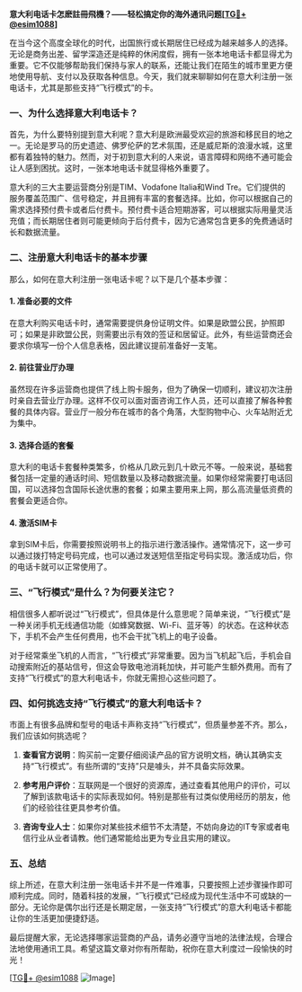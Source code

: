 **意大利电话卡怎麽註冊飛機？——轻松搞定你的海外通讯问题[[TG💪+ @esim1088](https://t.me/s/esim1088)]**

在当今这个高度全球化的时代，出国旅行或长期居住已经成为越来越多人的选择。无论是商务出差、留学深造还是纯粹的休闲度假，拥有一张本地电话卡都显得尤为重要。它不仅能够帮助我们保持与家人的联系，还能让我们在陌生的城市里更方便地使用导航、支付以及获取各种信息。今天，我们就来聊聊如何在意大利注册一张电话卡，尤其是那些支持“飞行模式”的卡。

### 一、为什么选择意大利电话卡？

首先，为什么要特别提到意大利呢？意大利是欧洲最受欢迎的旅游和移民目的地之一。无论是罗马的历史遗迹、佛罗伦萨的艺术氛围，还是威尼斯的浪漫水城，这里都有着独特的魅力。然而，对于初到意大利的人来说，语言障碍和网络不通可能会让人感到困扰。这时，一张本地电话卡就显得格外重要了。

意大利的三大主要运营商分别是TIM、Vodafone Italia和Wind Tre。它们提供的服务覆盖范围广、信号稳定，并且拥有丰富的套餐选择。比如，你可以根据自己的需求选择预付费卡或者后付费卡。预付费卡适合短期游客，可以根据实际用量灵活充值；而长期居住者则可能更倾向于后付费卡，因为它通常包含更多的免费通话时长和数据流量。

### 二、注册意大利电话卡的基本步骤

那么，如何在意大利注册一张电话卡呢？以下是几个基本步骤：

#### 1. **准备必要的文件**
在意大利购买电话卡时，通常需要提供身份证明文件。如果是欧盟公民，护照即可；如果是非欧盟公民，则需要出示有效的签证和居留证。此外，有些运营商还会要求你填写一份个人信息表格，因此建议提前准备好一支笔。

#### 2. **前往营业厅办理**
虽然现在许多运营商也提供了线上购卡服务，但为了确保一切顺利，建议初次注册时亲自去营业厅办理。这样不仅可以面对面咨询工作人员，还可以直接了解各种套餐的具体内容。营业厅一般分布在城市的各个角落，大型购物中心、火车站附近尤为集中。

#### 3. **选择合适的套餐**
意大利的电话卡套餐种类繁多，价格从几欧元到几十欧元不等。一般来说，基础套餐包括一定量的通话时间、短信数量以及移动数据流量。如果你经常需要打电话回国，可以选择包含国际长途优惠的套餐；如果主要用来上网，那么高流量低资费的套餐会更适合你。

#### 4. **激活SIM卡**
拿到SIM卡后，你需要按照说明书上的指示进行激活操作。通常情况下，这一步可以通过拨打特定号码完成，也可以通过发送短信至指定号码实现。激活成功后，你的电话卡就可以正常使用了。

### 三、“飞行模式”是什么？为何要关注它？

相信很多人都听说过“飞行模式”，但具体是什么意思呢？简单来说，“飞行模式”是一种关闭手机无线通信功能（如蜂窝数据、Wi-Fi、蓝牙等）的状态。在这种状态下，手机不会产生任何费用，也不会干扰飞机上的电子设备。

对于经常乘坐飞机的人而言，“飞行模式”非常重要。因为当飞机起飞后，手机会自动搜索附近的基站信号，但这会导致电池消耗加快，并可能产生额外费用。而有了支持“飞行模式”的意大利电话卡，你就无需担心这些问题了。

### 四、如何挑选支持“飞行模式”的意大利电话卡？

市面上有很多品牌和型号的电话卡声称支持“飞行模式”，但质量参差不齐。那么，我们应该如何挑选呢？

1. **查看官方说明**：购买前一定要仔细阅读产品的官方说明文档，确认其确实支持“飞行模式”。有些所谓的“支持”只是噱头，并不具备实际效果。
   
2. **参考用户评价**：互联网是一个很好的资源库，通过查看其他用户的评价，可以了解到该款电话卡的实际表现如何。特别是那些有过类似使用经历的朋友，他们的经验往往更具参考价值。

3. **咨询专业人士**：如果你对某些技术细节不太清楚，不妨向身边的IT专家或者电信行业从业者请教。他们通常能给出更为专业且实用的建议。

### 五、总结

综上所述，在意大利注册一张电话卡并不是一件难事，只要按照上述步骤操作即可顺利完成。同时，随着科技的发展，“飞行模式”已经成为现代生活中不可或缺的一部分。无论你是偶尔出行还是长期定居，一张支持“飞行模式”的意大利电话卡都能让你的生活更加便捷舒适。

最后提醒大家，无论选择哪家运营商的产品，请务必遵守当地的法律法规，合理合法地使用通讯工具。希望这篇文章对你有所帮助，祝你在意大利度过一段愉快的时光！

[[TG💪+ @esim1088](https://t.me/s/esim1088) ![Image](https://i.postimg.cc/4NQfJmqS/Snipaste-2025-05-13-00-14-12.png)]